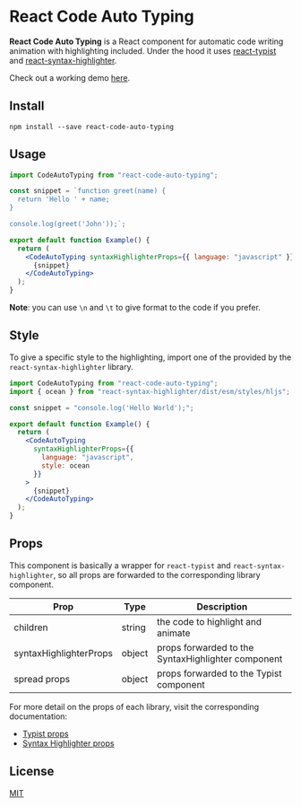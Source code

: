 # React Code Auto Typing

**React Code Auto Typing** is a React component for automatic code writing animation with highlighting included. Under the hood it uses [react-typist](https://github.com/jstejada/react-typist) and [react-syntax-highlighter](https://github.com/react-syntax-highlighter/react-syntax-highlighter).

Check out a working demo [here](https://codesandbox.io/s/react-code-auto-typing-demo-t7kps).

## Install

```
npm install --save react-code-auto-typing
```

## Usage

```jsx
import CodeAutoTyping from "react-code-auto-typing";

const snippet = `function greet(name) {
  return 'Hello ' + name;
}

console.log(greet('John'));`;

export default function Example() {
  return (
    <CodeAutoTyping syntaxHighlighterProps={{ language: "javascript" }}>
      {snippet}
    </CodeAutoTyping>
  );
}
```

**Note**: you can use `\n` and `\t` to give format to the code if you prefer.

## Style

To give a specific style to the highlighting, import one of the provided by the `react-syntax-highlighter` library.

```jsx
import CodeAutoTyping from "react-code-auto-typing";
import { ocean } from "react-syntax-highlighter/dist/esm/styles/hljs";

const snippet = "console.log('Hello World');";

export default function Example() {
  return (
    <CodeAutoTyping
      syntaxHighlighterProps={{
        language: "javascript",
        style: ocean
      }}
    >
      {snippet}
    </CodeAutoTyping>
  );
}
```

## Props

This component is basically a wrapper for `react-typist` and `react-syntax-highlighter`, so all props are forwarded to the corresponding library component.

| Prop                   | Type   | Description                                        |
| ---------------------- | ------ | -------------------------------------------------- |
| children               | string | the code to highlight and animate                  |
| syntaxHighlighterProps | object | props forwarded to the SyntaxHighlighter component |
| spread props           | object | props forwarded to the Typist component            |

For more detail on the props of each library, visit the corresponding documentation:

* [Typist props](https://github.com/jstejada/react-typist#typist-props)
* [Syntax Highlighter props](https://github.com/react-syntax-highlighter/react-syntax-highlighter#props)

## License

[MIT](https://mit-license.org/)
